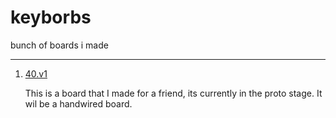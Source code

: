 # keyborbs
bunch of boards i made

--------------------
1) [40.v1](https://github.com/srinivasan-sharan/keyborbs/tree/main/40.v1)

   This is a board that I made for a friend, its currently in the proto stage.
   It wil be a handwired board.
